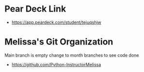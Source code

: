 # Pear Deck Link
- https://app.peardeck.com/student/tejuqshjw

# Melissa's Git Organization
Main branch is empty change to month branches to see code done
- https://github.com/Python-InstructorMelissa